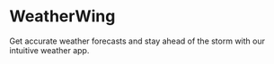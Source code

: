 # WeatherWing
Get accurate weather forecasts and stay ahead of the storm with our intuitive weather app.

